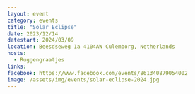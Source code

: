 ```yaml
---
layout: event
category: events
title: "Solar Eclipse"
date: 2023/12/14
datestart: 2024/03/09
location: Beesdseweg 1a 4104AW Culemborg, Netherlands
hosts:
  - Ruggengraatjes
links:
facebook: https://www.facebook.com/events/861340879054002
image: /assets/img/events/solar-eclipse-2024.jpg
---
```

